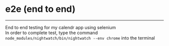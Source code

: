 # e2e (end to end) 
---
End to end testing for my calendr app using selenium
<br>
In order to complete test, type the command<br>
`node_modules/nightwatch/bin/nightwatch --env chrome`
into the terminal
